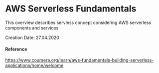 # AWS Serverless Fundamentals

This overview describes servless concept considering AWS serverless components and services

Creation Date: 27.04.2020

#### Reference
https://www.coursera.org/learn/aws-fundamentals-building-serverless-applications/home/welcome

